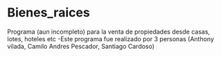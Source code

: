 # Bienes_raices
Programa (aun incompleto) para la venta de propiedades desde casas, lotes, hoteles etc
-Este programa fue realizado por 3 personas (Anthony vilada, Camilo Andres Pescador, Santiago Cardoso)

